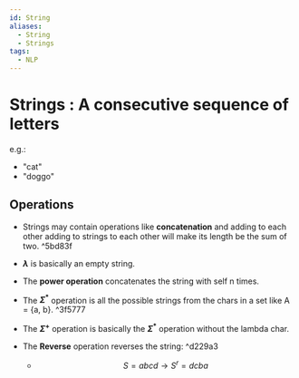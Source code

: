```yaml
---
id: String
aliases:
  - String
  - Strings
tags:
  - NLP
---
```

# **Strings** : A consecutive sequence of letters

e.g.:
- "cat"
- "doggo"

## Operations

- Strings may contain operations like **concatenation** and adding to each other
adding to strings to each other will make its length be the sum of two.
 ^5bd83f
- **$\lambda$** is basically an empty string.

- The **power operation** concatenates the string with self n times.

- The **$\Sigma^*$** operation is all the possible strings from the chars in a set like A = {a, b}.
 ^3f5777
- The **$\Sigma^+$** operation is basically the **$\Sigma^*$** operation without the lambda char.
- The **Reverse** operation reverses the string: ^d229a3
	- $$S = abcd \rightarrow S^r=dcba$$